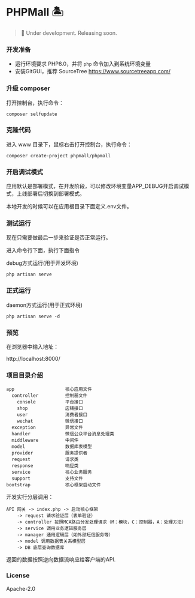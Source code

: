 # PHPMall 🏝️

> 👷 Under development. Releasing soon.

### 开发准备

- 运行环境要求 PHP8.0，并将 `php` 命令加入到系统环境变量
- 安装GitGUI，推荐 SourceTree https://www.sourcetreeapp.com/

### 升级 composer

打开控制台，执行命令：

```
composer selfupdate
```

### 克隆代码

进入 www 目录下，鼠标右击打开控制台，执行命令：

```
composer create-project phpmall/phpmall
```

### 开启调试模式

应用默认是部署模式，在开发阶段，可以修改环境变量APP_DEBUG开启调试模式，上线部署后切换到部署模式。

本地开发的时候可以在应用根目录下面定义.env文件。

### 测试运行

现在只需要做最后一步来验证是否正常运行。

进入命令行下面，执行下面指令

debug方式运行(用于开发环境)
 
`php artisan serve`

### 正式运行

daemon方式运行(用于正式环境)

`php artisan serve -d`

### 预览

在浏览器中输入地址：

http://localhost:8000/

### 项目目录介绍

```
app                   核心应用文件
  controller          控制器文件
	console           平台接口
	shop              店铺接口
	user              消费者接口
	wechat            微信接口
  exception           异常文件
  handler             微信公众平台消息处理类
  middleware          中间件
  model               数据库表模型
  provider            服务提供者
  request             请求类
  response            响应类
  service             核心业务服务
  support             支持文件
bootstrap             核心框架启动文件
```

开发实行分层调用：

```
API 网关 -> index.php -> 启动核心框架
	-> request 请求验证层（表单验证）
	-> controller 按照MCA路由分发处理请求（M：模块，C：控制器，A：处理方法）
	-> service 调用业务逻辑服务层
	-> manager 通用逻辑层（如外部短信服务等）
	-> model 调用数据表关系模型层
	-> DB 底层查询数据库
```

返回的数据按照逆向数据流响应给客户端的API.

### License

Apache-2.0

